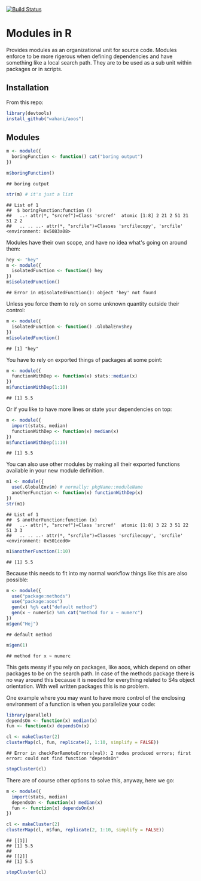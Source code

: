 [![Build Status](https://travis-ci.org/wahani/module.png?branch=master)](https://travis-ci.org/wahani/module)

# Modules in R
Provides modules as an organizational unit for source code. Modules enforce to be more rigerous when defining dependencies and have something like a local search path. They are to be used as a sub unit within packages or in scripts.

## Installation

From this repo:

```r
library(devtools)
install_github("wahani/aoos")
```



## Modules


```r
m <- module({
  boringFunction <- function() cat("boring output")
})

m$boringFunction()
```

```
## boring output
```

```r
str(m) # it's just a list
```

```
## List of 1
##  $ boringFunction:function ()  
##   ..- attr(*, "srcref")=Class 'srcref'  atomic [1:8] 2 21 2 51 21 51 2 2
##   .. .. ..- attr(*, "srcfile")=Classes 'srcfilecopy', 'srcfile' <environment: 0x5083a08>
```

Modules have their own scope, and have no idea what's going on around them:


```r
hey <- "hey"
m <- module({
  isolatedFunction <- function() hey
})
m$isolatedFunction()
```

```
## Error in m$isolatedFunction(): object 'hey' not found
```

Unless you force them to rely on some unknown quantity outside their control:


```r
m <- module({
  isolatedFunction <- function() .GlobalEnv$hey
})
m$isolatedFunction()
```

```
## [1] "hey"
```

You have to rely on exported things of packages at some point:


```r
m <- module({
  functionWithDep <- function(x) stats::median(x)
})
m$functionWithDep(1:10)
```

```
## [1] 5.5
```

Or if you like to have more lines or state your dependencies on top:


```r
m <- module({
  import(stats, median)
  functionWithDep <- function(x) median(x)
})
m$functionWithDep(1:10)
```

```
## [1] 5.5
```

You can also use other modules by making all their exported functions
available in your new module definition.


```r
m1 <- module({
  use(.GlobalEnv$m) # normally: pkgName::moduleName
  anotherFunction <- function(x) functionWithDep(x)
})
str(m1)
```

```
## List of 1
##  $ anotherFunction:function (x)  
##   ..- attr(*, "srcref")=Class 'srcref'  atomic [1:8] 3 22 3 51 22 51 3 3
##   .. .. ..- attr(*, "srcfile")=Classes 'srcfilecopy', 'srcfile' <environment: 0x501ced0>
```

```r
m1$anotherFunction(1:10)
```

```
## [1] 5.5
```

Because this needs to fit into my normal workflow things like this are also possible:


```r
m <- module({
  use("package:methods")
  use("package:aoos")
  gen(x) %g% cat("default method")
  gen(x ~ numeric) %m% cat("method for x ~ numerc")
})
m$gen("Hej")
```

```
## default method
```

```r
m$gen(1)
```

```
## method for x ~ numerc
```

This gets messy if you rely on packages, like aoos, which depend on other
packages to be on the search path. In case of the methods package there is no
way around this because it is needed for everything related to S4s object
orientation. With well written packages this is no problem.

One example where you may want to have more control of the enclosing environment 
of a function is when you parallelize your code:


```r
library(parallel)
dependsOn <- function(x) median(x)
fun <- function(x) dependsOn(x) 

cl <- makeCluster(2)
clusterMap(cl, fun, replicate(2, 1:10, simplify = FALSE))
```

```
## Error in checkForRemoteErrors(val): 2 nodes produced errors; first error: could not find function "dependsOn"
```

```r
stopCluster(cl)
```

There are of course other options to solve this, anyway, here we go:


```r
m <- module({
  import(stats, median)
  dependsOn <- function(x) median(x)
  fun <- function(x) dependsOn(x) 
})

cl <- makeCluster(2)
clusterMap(cl, m$fun, replicate(2, 1:10, simplify = FALSE))
```

```
## [[1]]
## [1] 5.5
## 
## [[2]]
## [1] 5.5
```

```r
stopCluster(cl)
```

